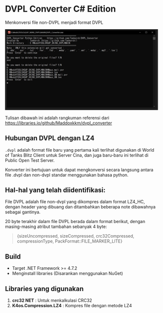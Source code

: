 # DVPL Converter C# Edition

Menkonversi file non-DVPL menjadi format DVPL

![Demo](Demo.jpg)

Tulisan dibawah ini adalah rangkuman referensi dari https://libraries.io/github/Maddoxkkm/dvpl_converter

## Hubungan DVPL dengan LZ4

`.dvpl` adalah format file baru yang pertama kali terlihat digunakan di World of Tanks Blitz Client untuk Server Cina, dan juga baru-baru ini terlihat di Public Open Test Server.

Konverter ini bertujuan untuk dapat mengkonversi secara langsung antara file .dvpl dan non-dvpl standar menggunakan bahasa python.

## Hal-hal yang telah diidentifikasi:

File DVPL adalah file non-dvpl yang dikompres dalam format LZ4_HC, dengan header yang dibuang dan ditambahkan beberapa note dibawahnya sebagai gantinya.

20 byte terakhir dalam file DVPL berada dalam format berikut, dengan masing-masing atribut tambahan sebanyak 4 byte:

> {sizeUncompressed,
> sizeCompressed,
> crc32Compressed,
> compressionType,
> PackFormat::FILE_MARKER_LITE}

## Build
- Target .NET Framework >= 4.7.2
- Menginstall libraries (Disarankan menggunakan NuGet)

## Libraries yang digunakan

1. **crc32 NET** : Untuk menkalkulasi CRC32
2. **K4os.Compression.LZ4** : Kompres file dengan metode LZ4
